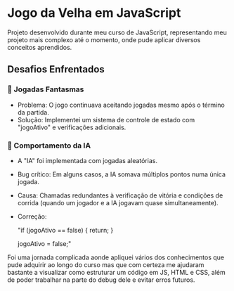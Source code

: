 # Jogo da Velha em JavaScript

Projeto desenvolvido durante meu curso de JavaScript, representando meu projeto mais complexo até o momento, onde pude aplicar diversos conceitos aprendidos.

## Desafios Enfrentados

### 🚨 Jogadas Fantasmas
- Problema: O jogo continuava aceitando jogadas mesmo após o término da partida.
- Solução: Implementei um sistema de controle de estado com "jogoAtivo" e verificações adicionais.

### 🤖 Comportamento da IA
- A "IA" foi implementada com jogadas aleatórias.
- Bug crítico: Em alguns casos, a IA somava múltiplos pontos numa única jogada.
- Causa: Chamadas redundantes à verificação de vitória e condições de corrida (quando um jogador e a IA jogavam quase simultaneamente).
- Correção: 

  "if (jogoAtivo == false) {
      return;
  }

  jogoAtivo = false;"

Foi uma jornada complicada aonde apliquei vários dos conhecimentos que pude adquirir ao longo do curso mas que com certeza me ajudaram bastante a visualizar como estruturar um código em JS, HTML e CSS, 
além de poder trabalhar na parte do debug dele e evitar erros futuros.
